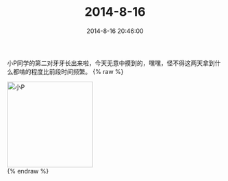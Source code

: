 ﻿---
title: 2014-8-16
date: 2014-8-16 20:46:00
tags:
categories: 妈妈
---
小P同学的第二对牙牙长出来啦，今天无意中摸到的，嘿嘿，怪不得这两天拿到什么都啃的程度比前段时间频繁。
{% raw %}
<div style="width:500 px">
<div style="float:left; width:100 px"><img src="/images/微信图片_20171010162213.jpg" width="200" alt="小P"></div>
<div style="clear:both"></div>
</div>
{% endraw %}